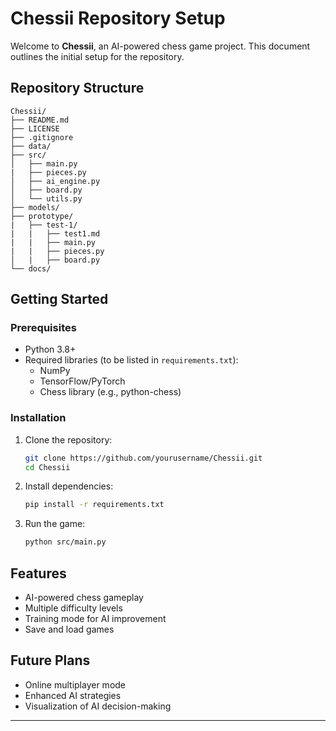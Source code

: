 # Chessii Repository Setup

Welcome to **Chessii**, an AI-powered chess game project. This document outlines the initial setup for the repository.

## Repository Structure
```
Chessii/
├── README.md          
├── LICENSE            
├── .gitignore         
├── data/              
├── src/               
│   ├── main.py
|   ├── pieces.py     
│   ├── ai_engine.py   
│   ├── board.py       
│   └── utils.py       
├── models/            
├── prototype/
|   ├── test-1/
|   |   ├── test1.md
|   |   ├── main.py
|   |   ├── pieces.py
│   |   ├── board.py 
└── docs/              
```

## Getting Started

### Prerequisites
- Python 3.8+
- Required libraries (to be listed in `requirements.txt`):
  - NumPy
  - TensorFlow/PyTorch
  - Chess library (e.g., python-chess)

### Installation
1. Clone the repository:
   ```bash
   git clone https://github.com/yourusername/Chessii.git
   cd Chessii
   ```

2. Install dependencies:
   ```bash
   pip install -r requirements.txt
   ```

3. Run the game:
   ```bash
   python src/main.py
   ```

## Features
- AI-powered chess gameplay
- Multiple difficulty levels
- Training mode for AI improvement
- Save and load games

## Future Plans
- Online multiplayer mode
- Enhanced AI strategies
- Visualization of AI decision-making

---


